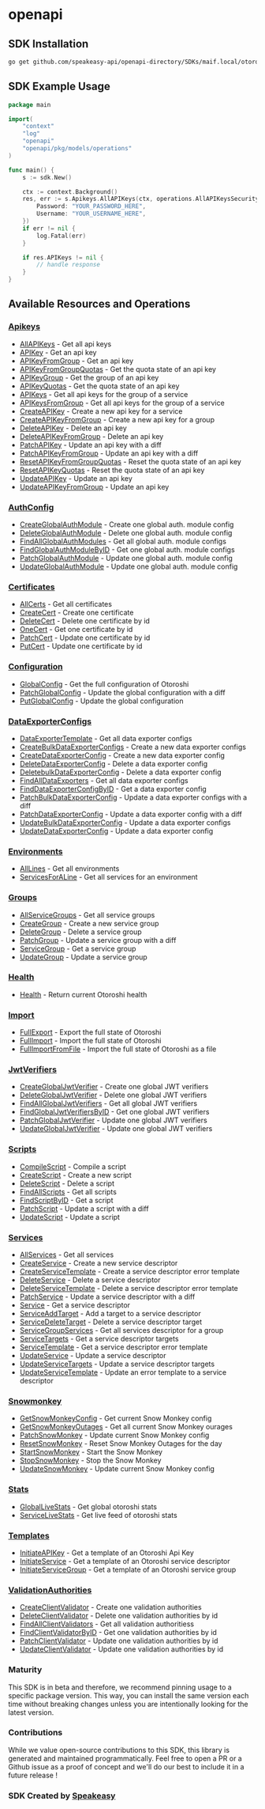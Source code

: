 # openapi

<!-- Start SDK Installation -->
## SDK Installation

```bash
go get github.com/speakeasy-api/openapi-directory/SDKs/maif.local/otoroshi/1.5.0-dev/go
```
<!-- End SDK Installation -->

## SDK Example Usage
<!-- Start SDK Example Usage -->
```go
package main

import(
	"context"
	"log"
	"openapi"
	"openapi/pkg/models/operations"
)

func main() {
    s := sdk.New()

    ctx := context.Background()
    res, err := s.Apikeys.AllAPIKeys(ctx, operations.AllAPIKeysSecurity{
        Password: "YOUR_PASSWORD_HERE",
        Username: "YOUR_USERNAME_HERE",
    })
    if err != nil {
        log.Fatal(err)
    }

    if res.APIKeys != nil {
        // handle response
    }
}
```
<!-- End SDK Example Usage -->

<!-- Start SDK Available Operations -->
## Available Resources and Operations


### [Apikeys](docs/apikeys/README.md)

* [AllAPIKeys](docs/apikeys/README.md#allapikeys) - Get all api keys
* [APIKey](docs/apikeys/README.md#apikey) - Get an api key
* [APIKeyFromGroup](docs/apikeys/README.md#apikeyfromgroup) - Get an api key
* [APIKeyFromGroupQuotas](docs/apikeys/README.md#apikeyfromgroupquotas) - Get the quota state of an api key
* [APIKeyGroup](docs/apikeys/README.md#apikeygroup) - Get the group of an api key
* [APIKeyQuotas](docs/apikeys/README.md#apikeyquotas) - Get the quota state of an api key
* [APIKeys](docs/apikeys/README.md#apikeys) - Get all api keys for the group of a service
* [APIKeysFromGroup](docs/apikeys/README.md#apikeysfromgroup) - Get all api keys for the group of a service
* [CreateAPIKey](docs/apikeys/README.md#createapikey) - Create a new api key for a service
* [CreateAPIKeyFromGroup](docs/apikeys/README.md#createapikeyfromgroup) - Create a new api key for a group
* [DeleteAPIKey](docs/apikeys/README.md#deleteapikey) - Delete an api key
* [DeleteAPIKeyFromGroup](docs/apikeys/README.md#deleteapikeyfromgroup) - Delete an api key
* [PatchAPIKey](docs/apikeys/README.md#patchapikey) - Update an api key with a diff
* [PatchAPIKeyFromGroup](docs/apikeys/README.md#patchapikeyfromgroup) - Update an api key with a diff
* [ResetAPIKeyFromGroupQuotas](docs/apikeys/README.md#resetapikeyfromgroupquotas) - Reset the quota state of an api key
* [ResetAPIKeyQuotas](docs/apikeys/README.md#resetapikeyquotas) - Reset the quota state of an api key
* [UpdateAPIKey](docs/apikeys/README.md#updateapikey) - Update an api key
* [UpdateAPIKeyFromGroup](docs/apikeys/README.md#updateapikeyfromgroup) - Update an api key

### [AuthConfig](docs/authconfig/README.md)

* [CreateGlobalAuthModule](docs/authconfig/README.md#createglobalauthmodule) - Create one global auth. module config
* [DeleteGlobalAuthModule](docs/authconfig/README.md#deleteglobalauthmodule) - Delete one global auth. module config
* [FindAllGlobalAuthModules](docs/authconfig/README.md#findallglobalauthmodules) - Get all global auth. module configs
* [FindGlobalAuthModuleByID](docs/authconfig/README.md#findglobalauthmodulebyid) - Get one global auth. module configs
* [PatchGlobalAuthModule](docs/authconfig/README.md#patchglobalauthmodule) - Update one global auth. module config
* [UpdateGlobalAuthModule](docs/authconfig/README.md#updateglobalauthmodule) - Update one global auth. module config

### [Certificates](docs/certificates/README.md)

* [AllCerts](docs/certificates/README.md#allcerts) - Get all certificates
* [CreateCert](docs/certificates/README.md#createcert) - Create one certificate
* [DeleteCert](docs/certificates/README.md#deletecert) - Delete one certificate by id
* [OneCert](docs/certificates/README.md#onecert) - Get one certificate by id
* [PatchCert](docs/certificates/README.md#patchcert) - Update one certificate by id
* [PutCert](docs/certificates/README.md#putcert) - Update one certificate by id

### [Configuration](docs/configuration/README.md)

* [GlobalConfig](docs/configuration/README.md#globalconfig) - Get the full configuration of Otoroshi
* [PatchGlobalConfig](docs/configuration/README.md#patchglobalconfig) - Update the global configuration with a diff
* [PutGlobalConfig](docs/configuration/README.md#putglobalconfig) - Update the global configuration

### [DataExporterConfigs](docs/dataexporterconfigs/README.md)

* [DataExporterTemplate](docs/dataexporterconfigs/README.md#dataexportertemplate) - Get all data exporter configs
* [CreateBulkDataExporterConfigs](docs/dataexporterconfigs/README.md#createbulkdataexporterconfigs) - Create a new data exporter configs
* [CreateDataExporterConfig](docs/dataexporterconfigs/README.md#createdataexporterconfig) - Create a new data exporter config
* [DeleteDataExporterConfig](docs/dataexporterconfigs/README.md#deletedataexporterconfig) - Delete a data exporter config
* [DeletebulkDataExporterConfig](docs/dataexporterconfigs/README.md#deletebulkdataexporterconfig) - Delete a data exporter config
* [FindAllDataExporters](docs/dataexporterconfigs/README.md#findalldataexporters) - Get all data exporter configs
* [FindDataExporterConfigByID](docs/dataexporterconfigs/README.md#finddataexporterconfigbyid) - Get a data exporter config
* [PatchBulkDataExporterConfig](docs/dataexporterconfigs/README.md#patchbulkdataexporterconfig) - Update a data exporter configs with a diff
* [PatchDataExporterConfig](docs/dataexporterconfigs/README.md#patchdataexporterconfig) - Update a data exporter config with a diff
* [UpdateBulkDataExporterConfig](docs/dataexporterconfigs/README.md#updatebulkdataexporterconfig) - Update a data exporter configs
* [UpdateDataExporterConfig](docs/dataexporterconfigs/README.md#updatedataexporterconfig) - Update a data exporter config

### [Environments](docs/environments/README.md)

* [AllLines](docs/environments/README.md#alllines) - Get all environments
* [ServicesForALine](docs/environments/README.md#servicesforaline) - Get all services for an environment

### [Groups](docs/groups/README.md)

* [AllServiceGroups](docs/groups/README.md#allservicegroups) - Get all service groups
* [CreateGroup](docs/groups/README.md#creategroup) - Create a new service group
* [DeleteGroup](docs/groups/README.md#deletegroup) - Delete a service group
* [PatchGroup](docs/groups/README.md#patchgroup) - Update a service group with a diff
* [ServiceGroup](docs/groups/README.md#servicegroup) - Get a service group
* [UpdateGroup](docs/groups/README.md#updategroup) - Update a service group

### [Health](docs/health/README.md)

* [Health](docs/health/README.md#health) - Return current Otoroshi health

### [Import](docs/import/README.md)

* [FullExport](docs/import/README.md#fullexport) - Export the full state of Otoroshi
* [FullImport](docs/import/README.md#fullimport) - Import the full state of Otoroshi
* [FullImportFromFile](docs/import/README.md#fullimportfromfile) - Import the full state of Otoroshi as a file

### [JwtVerifiers](docs/jwtverifiers/README.md)

* [CreateGlobalJwtVerifier](docs/jwtverifiers/README.md#createglobaljwtverifier) - Create one global JWT verifiers
* [DeleteGlobalJwtVerifier](docs/jwtverifiers/README.md#deleteglobaljwtverifier) - Delete one global JWT verifiers
* [FindAllGlobalJwtVerifiers](docs/jwtverifiers/README.md#findallglobaljwtverifiers) - Get all global JWT verifiers
* [FindGlobalJwtVerifiersByID](docs/jwtverifiers/README.md#findglobaljwtverifiersbyid) - Get one global JWT verifiers
* [PatchGlobalJwtVerifier](docs/jwtverifiers/README.md#patchglobaljwtverifier) - Update one global JWT verifiers
* [UpdateGlobalJwtVerifier](docs/jwtverifiers/README.md#updateglobaljwtverifier) - Update one global JWT verifiers

### [Scripts](docs/scripts/README.md)

* [CompileScript](docs/scripts/README.md#compilescript) - Compile a script
* [CreateScript](docs/scripts/README.md#createscript) - Create a new script
* [DeleteScript](docs/scripts/README.md#deletescript) - Delete a script
* [FindAllScripts](docs/scripts/README.md#findallscripts) - Get all scripts
* [FindScriptByID](docs/scripts/README.md#findscriptbyid) - Get a script
* [PatchScript](docs/scripts/README.md#patchscript) - Update a script with a diff
* [UpdateScript](docs/scripts/README.md#updatescript) - Update a script

### [Services](docs/services/README.md)

* [AllServices](docs/services/README.md#allservices) - Get all services
* [CreateService](docs/services/README.md#createservice) - Create a new service descriptor
* [CreateServiceTemplate](docs/services/README.md#createservicetemplate) - Create a service descriptor error template
* [DeleteService](docs/services/README.md#deleteservice) - Delete a service descriptor
* [DeleteServiceTemplate](docs/services/README.md#deleteservicetemplate) - Delete a service descriptor error template
* [PatchService](docs/services/README.md#patchservice) - Update a service descriptor with a diff
* [Service](docs/services/README.md#service) - Get a service descriptor
* [ServiceAddTarget](docs/services/README.md#serviceaddtarget) - Add a target to a service descriptor
* [ServiceDeleteTarget](docs/services/README.md#servicedeletetarget) - Delete a service descriptor target
* [ServiceGroupServices](docs/services/README.md#servicegroupservices) - Get all services descriptor for a group
* [ServiceTargets](docs/services/README.md#servicetargets) - Get a service descriptor targets
* [ServiceTemplate](docs/services/README.md#servicetemplate) - Get a service descriptor error template
* [UpdateService](docs/services/README.md#updateservice) - Update a service descriptor
* [UpdateServiceTargets](docs/services/README.md#updateservicetargets) - Update a service descriptor targets
* [UpdateServiceTemplate](docs/services/README.md#updateservicetemplate) - Update an error template to a service descriptor

### [Snowmonkey](docs/snowmonkey/README.md)

* [GetSnowMonkeyConfig](docs/snowmonkey/README.md#getsnowmonkeyconfig) - Get current Snow Monkey config
* [GetSnowMonkeyOutages](docs/snowmonkey/README.md#getsnowmonkeyoutages) - Get all current Snow Monkey ourages
* [PatchSnowMonkey](docs/snowmonkey/README.md#patchsnowmonkey) - Update current Snow Monkey config
* [ResetSnowMonkey](docs/snowmonkey/README.md#resetsnowmonkey) - Reset Snow Monkey Outages for the day
* [StartSnowMonkey](docs/snowmonkey/README.md#startsnowmonkey) - Start the Snow Monkey
* [StopSnowMonkey](docs/snowmonkey/README.md#stopsnowmonkey) - Stop the Snow Monkey
* [UpdateSnowMonkey](docs/snowmonkey/README.md#updatesnowmonkey) - Update current Snow Monkey config

### [Stats](docs/stats/README.md)

* [GlobalLiveStats](docs/stats/README.md#globallivestats) - Get global otoroshi stats
* [ServiceLiveStats](docs/stats/README.md#servicelivestats) - Get live feed of otoroshi stats

### [Templates](docs/templates/README.md)

* [InitiateAPIKey](docs/templates/README.md#initiateapikey) - Get a template of an Otoroshi Api Key
* [InitiateService](docs/templates/README.md#initiateservice) - Get a template of an Otoroshi service descriptor
* [InitiateServiceGroup](docs/templates/README.md#initiateservicegroup) - Get a template of an Otoroshi service group

### [ValidationAuthorities](docs/validationauthorities/README.md)

* [CreateClientValidator](docs/validationauthorities/README.md#createclientvalidator) - Create one validation authorities
* [DeleteClientValidator](docs/validationauthorities/README.md#deleteclientvalidator) - Delete one validation authorities by id
* [FindAllClientValidators](docs/validationauthorities/README.md#findallclientvalidators) - Get all validation authoritiess
* [FindClientValidatorByID](docs/validationauthorities/README.md#findclientvalidatorbyid) - Get one validation authorities by id
* [PatchClientValidator](docs/validationauthorities/README.md#patchclientvalidator) - Update one validation authorities by id
* [UpdateClientValidator](docs/validationauthorities/README.md#updateclientvalidator) - Update one validation authorities by id
<!-- End SDK Available Operations -->

### Maturity

This SDK is in beta and therefore, we recommend pinning usage to a specific package version.
This way, you can install the same version each time without breaking changes unless you are intentionally
looking for the latest version.

### Contributions

While we value open-source contributions to this SDK, this library is generated and maintained programmatically.
Feel free to open a PR or a Github issue as a proof of concept and we'll do our best to include it in a future release !

### SDK Created by [Speakeasy](https://docs.speakeasyapi.dev/docs/using-speakeasy/client-sdks)
